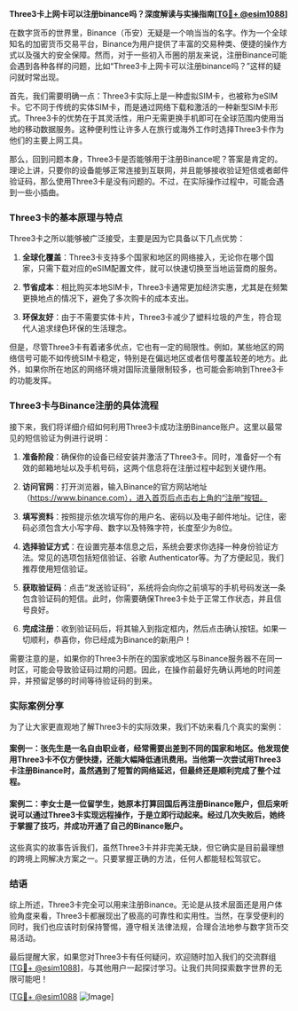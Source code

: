 **Three3卡上网卡可以注册binance吗？深度解读与实操指南[[TG💪+ @esim1088](https://t.me/s/esim1088)]**

在数字货币的世界里，Binance（币安）无疑是一个响当当的名字。作为一个全球知名的加密货币交易平台，Binance为用户提供了丰富的交易种类、便捷的操作方式以及强大的安全保障。然而，对于一些初入币圈的朋友来说，注册Binance可能会遇到各种各样的问题，比如“Three3卡上网卡可以注册binance吗？”这样的疑问就时常出现。

首先，我们需要明确一点：Three3卡实际上是一种虚拟SIM卡，也被称为eSIM卡。它不同于传统的实体SIM卡，而是通过网络下载和激活的一种新型SIM卡形式。Three3卡的优势在于其灵活性，用户无需更换手机即可在全球范围内使用当地的移动数据服务。这种便利性让许多人在旅行或海外工作时选择Three3卡作为他们的主要上网工具。

那么，回到问题本身，Three3卡是否能够用于注册Binance呢？答案是肯定的。理论上讲，只要你的设备能够正常连接到互联网，并且能够接收验证短信或者邮件验证码，那么使用Three3卡是没有问题的。不过，在实际操作过程中，可能会遇到一些小插曲。

### Three3卡的基本原理与特点

Three3卡之所以能够被广泛接受，主要是因为它具备以下几点优势：

1. **全球化覆盖**：Three3卡支持多个国家和地区的网络接入，无论你在哪个国家，只需下载对应的eSIM配置文件，就可以快速切换至当地运营商的服务。
   
2. **节省成本**：相比购买本地SIM卡，Three3卡通常更加经济实惠，尤其是在频繁更换地点的情况下，避免了多次购卡的成本支出。

3. **环保友好**：由于不需要实体卡片，Three3卡减少了塑料垃圾的产生，符合现代人追求绿色环保的生活理念。

但是，尽管Three3卡有着诸多优点，它也有一定的局限性。例如，某些地区的网络信号可能不如传统SIM卡稳定，特别是在偏远地区或者信号覆盖较差的地方。此外，如果你所在地区的网络环境对国际流量限制较多，也可能会影响到Three3卡的功能发挥。

### Three3卡与Binance注册的具体流程

接下来，我们将详细介绍如何利用Three3卡成功注册Binance账户。这里以最常见的短信验证为例进行说明：

1. **准备阶段**：确保你的设备已经安装并激活了Three3卡。同时，准备好一个有效的邮箱地址以及手机号码，这两个信息将在注册过程中起到关键作用。

2. **访问官网**：打开浏览器，输入Binance的官方网站地址（https://www.binance.com），进入首页后点击右上角的“注册”按钮。

3. **填写资料**：按照提示依次填写你的用户名、密码以及电子邮件地址。记住，密码必须包含大小写字母、数字以及特殊字符，长度至少为8位。

4. **选择验证方式**：在设置完基本信息之后，系统会要求你选择一种身份验证方法。常见的选项包括短信验证、谷歌 Authenticator等。为了方便起见，我们推荐使用短信验证。

5. **获取验证码**：点击“发送验证码”，系统将会向你之前填写的手机号码发送一条包含验证码的短信。此时，你需要确保Three3卡处于正常工作状态，并且信号良好。

6. **完成注册**：收到验证码后，将其输入到指定框内，然后点击确认按钮。如果一切顺利，恭喜你，你已经成为Binance的新用户！

需要注意的是，如果你的Three3卡所在的国家或地区与Binance服务器不在同一时区，可能会导致验证码过期的问题。因此，在操作前最好先确认两地的时间差异，并预留足够的时间等待验证码的到来。

### 实际案例分享

为了让大家更直观地了解Three3卡的实际效果，我们不妨来看几个真实的案例：

#### 案例一：张先生是一名自由职业者，经常需要出差到不同的国家和地区。他发现使用Three3卡不仅方便快捷，还能大幅降低通讯费用。当他第一次尝试用Three3卡注册Binance时，虽然遇到了短暂的网络延迟，但最终还是顺利完成了整个过程。

#### 案例二：李女士是一位留学生，她原本打算回国后再注册Binance账户，但后来听说可以通过Three3卡实现远程操作，于是立即行动起来。经过几次失败后，她终于掌握了技巧，并成功开通了自己的Binance账户。

这些真实的故事告诉我们，虽然Three3卡并非完美无缺，但它确实是目前最理想的跨境上网解决方案之一。只要掌握正确的方法，任何人都能轻松驾驭它。

### 结语

综上所述，Three3卡完全可以用来注册Binance。无论是从技术层面还是用户体验角度来看，Three3卡都展现出了极高的可靠性和实用性。当然，在享受便利的同时，我们也应该时刻保持警惕，遵守相关法律法规，合理合法地参与数字货币交易活动。

最后提醒大家，如果您对Three3卡有任何疑问，欢迎随时加入我们的交流群组[[TG💪+ @esim1088](https://t.me/s/esim1088)]，与其他用户一起探讨学习。让我们共同探索数字世界的无限可能吧！

[[TG💪+ @esim1088](https://t.me/s/esim1088) ![Image](https://i.postimg.cc/4NQfJmqS/Snipaste-2025-05-13-00-14-12.png)]